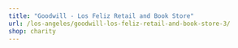 ```yaml
---
title: "Goodwill - Los Feliz Retail and Book Store"
url: /los-angeles/goodwill-los-feliz-retail-and-book-store-3/
shop: charity
---
```

